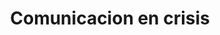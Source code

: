 ---
layout: 
title: Comunicacion en crisis
tipo: Editorial
categories: editorial
descripcion: Diseño del libro
imagen: comunicacion-en-crisis
---